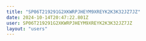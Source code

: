 ```yaml
---
title: "SP06T219291G2XKWRPJHEYM9XREYK2K3K32JZ7JZ"
date: 2024-10-14T20:47:22.801Z
user: SP06T219291G2XKWRPJHEYM9XREYK2K3K32JZ7JZ
layout: "users"
---
```

    